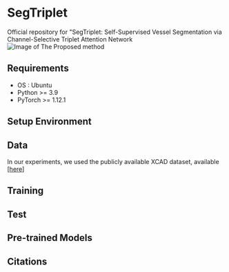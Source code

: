# SegTriplet
Official repository for "SegTriplet: Self-Supervised Vessel Segmentation via Channel-Selective Triplet Attention Network
![Image of The Proposed method](fig/Overall.png)


## Requirements
  * OS : Ubuntu
  * Python >= 3.9
  * PyTorch >= 1.12.1

## Setup Environment
<!-- *Create a conda environment and then do pip install -r requirements.txt* -->




## Data
In our experiments, we used the publicly available XCAD dataset, available [[here](https://www.dropbox.com/scl/fi/mvstwdgxo0hfk678x94d4/XCAD.zip?rlkey=qdztml0gzfzoc0t5d16k71u76&e=1&dl=0)]

## Training
<!-- ```
python3 main.py -p train -c config/train.json
``` -->
## Test
<!-- 
```
eval python3 main.py -p test -c config/test.json
``` -->

## Pre-trained Models

 <!-- You can download our pre-trained model of the XCAD dataset [here](https://drive.google.com/file/d/180xRhnpAsT6ZrM-FrMTZ6AVkqnfBBqYm/view?usp=sharing).
Then, you can test the model by saving the pre-trained weights in the directory ./experiments/pretrained_model.
To briefly test our method given the pre-trained model, we provided the toy example in the directory './data/'. -->

## Citations
```


```